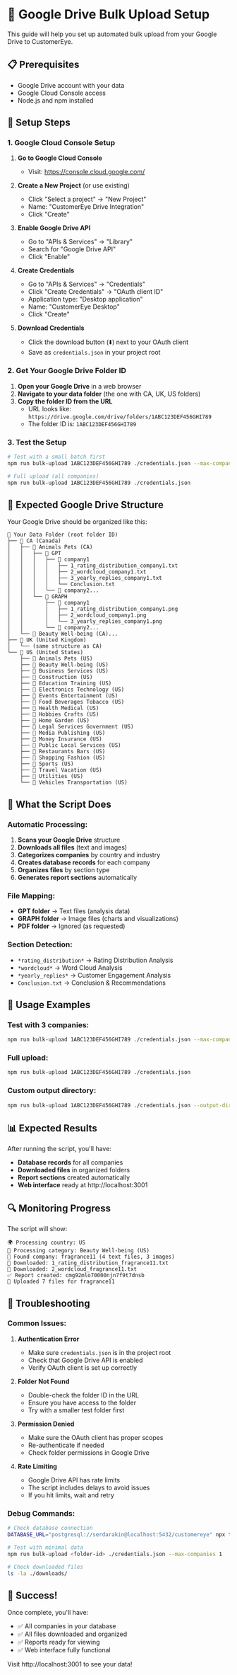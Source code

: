 # 🚀 Google Drive Bulk Upload Setup

This guide will help you set up automated bulk upload from your Google Drive to CustomerEye.

## 📋 Prerequisites

- Google Drive account with your data
- Google Cloud Console access
- Node.js and npm installed

## 🔧 Setup Steps

### 1. Google Cloud Console Setup

1. **Go to Google Cloud Console**
   - Visit: https://console.cloud.google.com/

2. **Create a New Project** (or use existing)
   - Click "Select a project" → "New Project"
   - Name: "CustomerEye Drive Integration"
   - Click "Create"

3. **Enable Google Drive API**
   - Go to "APIs & Services" → "Library"
   - Search for "Google Drive API"
   - Click "Enable"

4. **Create Credentials**
   - Go to "APIs & Services" → "Credentials"
   - Click "Create Credentials" → "OAuth client ID"
   - Application type: "Desktop application"
   - Name: "CustomerEye Desktop"
   - Click "Create"

5. **Download Credentials**
   - Click the download button (⬇️) next to your OAuth client
   - Save as `credentials.json` in your project root

### 2. Get Your Google Drive Folder ID

1. **Open your Google Drive** in a web browser
2. **Navigate to your data folder** (the one with CA, UK, US folders)
3. **Copy the folder ID from the URL**
   - URL looks like: `https://drive.google.com/drive/folders/1ABC123DEF456GHI789`
   - The folder ID is: `1ABC123DEF456GHI789`

### 3. Test the Setup

```bash
# Test with a small batch first
npm run bulk-upload 1ABC123DEF456GHI789 ./credentials.json --max-companies 3

# Full upload (all companies)
npm run bulk-upload 1ABC123DEF456GHI789 ./credentials.json
```

## 📁 Expected Google Drive Structure

Your Google Drive should be organized like this:

```
📁 Your Data Folder (root folder ID)
├── 📁 CA (Canada)
│   ├── 📁 Animals Pets (CA)
│   │   ├── 📁 GPT
│   │   │   ├── 📁 company1
│   │   │   │   ├── 1_rating_distribution_company1.txt
│   │   │   │   ├── 2_wordcloud_company1.txt
│   │   │   │   ├── 3_yearly_replies_company1.txt
│   │   │   │   └── Conclusion.txt
│   │   │   └── 📁 company2...
│   │   └── 📁 GRAPH
│   │       ├── 📁 company1
│   │       │   ├── 1_rating_distribution_company1.png
│   │       │   ├── 2_wordcloud_company1.png
│   │       │   └── 3_yearly_replies_company1.png
│   │       └── 📁 company2...
│   └── 📁 Beauty Well-being (CA)...
├── 📁 UK (United Kingdom)
│   └── (same structure as CA)
└── 📁 US (United States)
    ├── 📁 Animals Pets (US)
    ├── 📁 Beauty Well-being (US)
    ├── 📁 Business Services (US)
    ├── 📁 Construction (US)
    ├── 📁 Education Training (US)
    ├── 📁 Electronics Technology (US)
    ├── 📁 Events Entertainment (US)
    ├── 📁 Food Beverages Tobacco (US)
    ├── 📁 Health Medical (US)
    ├── 📁 Hobbies Crafts (US)
    ├── 📁 Home Garden (US)
    ├── 📁 Legal Services Government (US)
    ├── 📁 Media Publishing (US)
    ├── 📁 Money Insurance (US)
    ├── 📁 Public Local Services (US)
    ├── 📁 Restaurants Bars (US)
    ├── 📁 Shopping Fashion (US)
    ├── 📁 Sports (US)
    ├── 📁 Travel Vacation (US)
    ├── 📁 Utilities (US)
    └── 📁 Vehicles Transportation (US)
```

## 🎯 What the Script Does

### Automatic Processing:
1. **Scans your Google Drive** structure
2. **Downloads all files** (text and images)
3. **Categorizes companies** by country and industry
4. **Creates database records** for each company
5. **Organizes files** by section type
6. **Generates report sections** automatically

### File Mapping:
- **GPT folder** → Text files (analysis data)
- **GRAPH folder** → Image files (charts and visualizations)
- **PDF folder** → Ignored (as requested)

### Section Detection:
- `*rating_distribution*` → Rating Distribution Analysis
- `*wordcloud*` → Word Cloud Analysis  
- `*yearly_replies*` → Customer Engagement Analysis
- `Conclusion.txt` → Conclusion & Recommendations

## 🚀 Usage Examples

### Test with 3 companies:
```bash
npm run bulk-upload 1ABC123DEF456GHI789 ./credentials.json --max-companies 3
```

### Full upload:
```bash
npm run bulk-upload 1ABC123DEF456GHI789 ./credentials.json
```

### Custom output directory:
```bash
npm run bulk-upload 1ABC123DEF456GHI789 ./credentials.json --output-dir ./my-downloads
```

## 📊 Expected Results

After running the script, you'll have:

- **Database records** for all companies
- **Downloaded files** in organized folders
- **Report sections** created automatically
- **Web interface** ready at http://localhost:3001

## 🔍 Monitoring Progress

The script will show:
```
🌍 Processing country: US
📂 Processing category: Beauty Well-being (US)
🏢 Found company: fragrance11 (4 text files, 3 images)
📁 Downloaded: 1_rating_distribution_fragrance11.txt
📁 Downloaded: 2_wordcloud_fragrance11.txt
✅ Report created: cmg92mlo70000njn7f9t7dnsb
📁 Uploaded 7 files for fragrance11
```

## 🚨 Troubleshooting

### Common Issues:

1. **Authentication Error**
   - Make sure `credentials.json` is in the project root
   - Check that Google Drive API is enabled
   - Verify OAuth client is set up correctly

2. **Folder Not Found**
   - Double-check the folder ID in the URL
   - Ensure you have access to the folder
   - Try with a smaller test folder first

3. **Permission Denied**
   - Make sure the OAuth client has proper scopes
   - Re-authenticate if needed
   - Check folder permissions in Google Drive

4. **Rate Limiting**
   - Google Drive API has rate limits
   - The script includes delays to avoid issues
   - If you hit limits, wait and retry

### Debug Commands:

```bash
# Check database connection
DATABASE_URL="postgresql://serdarakin@localhost:5432/customereye" npx ts-node src/scripts/test-database.ts

# Test with minimal data
npm run bulk-upload <folder-id> ./credentials.json --max-companies 1

# Check downloaded files
ls -la ./downloads/
```

## 🎉 Success!

Once complete, you'll have:
- ✅ All companies in your database
- ✅ All files downloaded and organized
- ✅ Reports ready for viewing
- ✅ Web interface fully functional

Visit http://localhost:3001 to see your data!
